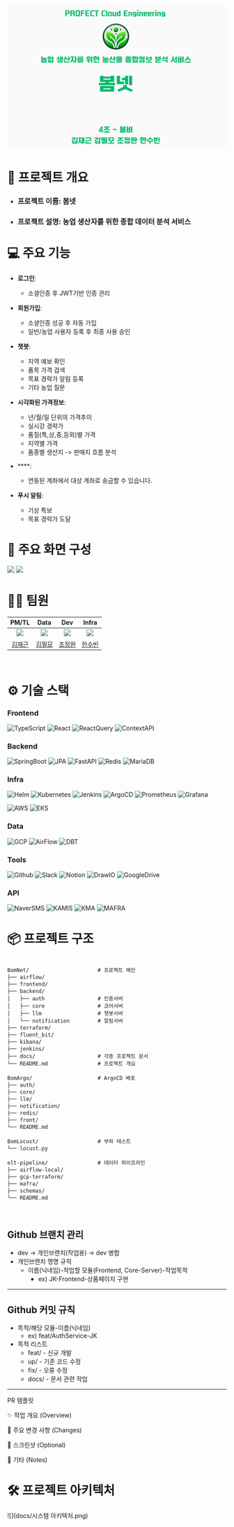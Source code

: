 ![](docs/title.png)
---
#  📝 프로젝트 개요
- ### 프로젝트 이름: 봄넷
- ### 프로젝트 설명: 농업 생산자를 위한 종합 데이터 분석 서비스

# 💻 주요 기능
- **로그인**:
  - 소셜인증 후 JWT기반 인증 관리
 
- **회원가입**:
  - 소셜인증 성공 후 자동 가입
  - 일반/농업 사용자 등록 후 최종 사용 승인

- **챗봇**:
  - 지역 예보 확인
  - 품목 가격 검색
  - 목표 경락가 알림 등록
  - 기타 농업 질문

- **시각화된 가격정보**:
  - 년/월/일 단위의 가격추이
  - 실시강 경락가
  - 품질(특,상,중,등외)별 가격
  - 지역별 가격
  - 품종별 생산지 -> 판매지 흐름 분석

- ****:
  - 연동된 계좌에서 대상 계좌로 송금할 수 있습니다.

- **푸시 알림**:
  - 기상 특보
  - 목표 경락가 도달

# 📱 주요 화면 구성

![](docs/asset/openbanking.png)
![](docs/asset/settlement.png)


# 💁‍♂️ 팀원
|                     PM/TL                      |                      Data                      |                     Dev                      |                     Infra                      |
|:----------------------------------------------:|:----------------------------------------------:|:--------------------------------------------:|:----------------------------------------------:|
| ![](https://github.com/klolarion.png?size=120) | ![](https://github.com/why-arong.png?size=120) | ![](https://github.com/ostar11.png?size=120) | ![](https://github.com/hansususu.png?size=120) |
|      [김재근](https://github.com/klolarion)       |      [김필모](https://github.com/why-arong)       |      [조정완](https://github.com/ostar11)       |      [한수빈](https://github.com/hansususu)       |
<br/>


# ⚙ 기술 스택

### Frontend
![TypeScript](https://img.shields.io/badge/TypeScript-3178C6?logo=typescript&logoColor=white)
![React](https://img.shields.io/badge/React-61DAFB?logo=react&logoColor=white)
![ReactQuery](https://img.shields.io/badge/ReactQuery-FF4154?logo=reactquery&logoColor=white)
![ContextAPI](https://img.shields.io/badge/ContextAPI-61DAFB?logoColor=white)

### Backend
![SpringBoot](https://img.shields.io/badge/SpringBoot-6DB33F?logo=springboot&logoColor=white)
![JPA](https://img.shields.io/badge/JPA-6DB33F?&logoColor=white)
![FastAPI](https://img.shields.io/badge/FastAPI-6DB33F?&logoColor=white)
![Redis](https://img.shields.io/badge/Redis-FF4438?logo=redis&logoColor=white)
![MariaDB](https://img.shields.io/badge/MariaDB-003545?logo=mariadb&logoColor=white)

### Infra
![Helm](https://img.shields.io/badge/Helm-0F1689?logo=helm&logoColor=white)
![Kubernetes](https://img.shields.io/badge/Kubernetes-326CE5?logo=kubernetes&logoColor=white)
![Jenkins](https://img.shields.io/badge/Jenkins-D24939?logo=jenkins&logoColor=white)
![ArgoCD](https://img.shields.io/badge/ArgoCD-D24939?logo=argo&logoColor=white)
![Prometheus](https://img.shields.io/badge/Prometheus-E6522C?logo=prometheus&logoColor=white)
![Grafana](https://img.shields.io/badge/Grafana-F46800?logo=grafana&logoColor=white)

![AWS](https://img.shields.io/badge/AWS-FF9900?logoColor=white)
![EKS](https://img.shields.io/badge/EKS-FF9900?logoColor=white)


### Data
![GCP](https://img.shields.io/badge/GCP-8C4FFF?logoColor=white)
![AirFlow](https://img.shields.io/badge/AirFlow-8C4FFF?logoColor=white)
![DBT](https://img.shields.io/badge/DBT-8C4FFF?logoColor=white)

### Tools
![Github](https://img.shields.io/badge/Github-181717?logo=github&logoColor=white)
![Slack](https://img.shields.io/badge/Slack-4A154B?logo=slack&logoColor=white)
![Notion](https://img.shields.io/badge/Notion-000000?logo=notion&logoColor=white)
![DrawIO](https://img.shields.io/badge/DrawIO-F08705?logo=diagramsdotnet&logoColor=white)
![GoogleDrive](https://img.shields.io/badge/GoogleDrive-4285F4?logo=googledrive&logoColor=white)


### API
![NaverSMS](https://img.shields.io/badge/NaverSearch-03C75A?logo=naver&logoColor=white)
![KAMIS](https://img.shields.io/badge/KAMIS-0052CC?logoColor=white)
![KMA](https://img.shields.io/badge/KMA-0052CC?logoColor=white)
![MAFRA](https://img.shields.io/badge/MAFRA-0052CC?logoColor=white)


# 📦 프로젝트 구조
```plaintext

BomNet/                      # 프로젝트 메인
├── airflow/                 
├── frontend/               
├── backend/
│   ├── auth                 # 인증서버
│   ├── core                 # 코어서버
│   ├── llm                  # 챗봇서버
│   └── notification         # 알림서버
├── terraform/              
├── fluent_bit/              
├── kibana/                  
├── jenkins/                
├── docs/                    # 각종 프로젝트 문서
└── README.md                # 프로젝트 개요

BomArgo/                     # ArgoCD 배포
├── auth/                 
├── core/            
├── llm/            
├── notification/            
├── redis/            
├── front/            
└── README.md                

BomLocust/                   # 부하 테스트
└── locust.py

elt-pipeline/                # 데이터 파이프라인
├── airflow-local/                 
├── gcp-terraform/            
├── mafra/            
├── schemas/            
└── README.md                

```

<br/>


## Github 브랜치 관리
- dev → 개인브랜치(작업용) → dev 병합
- 개인브랜치 명명 규칙
  - 이름(닉네임)-작업할 모듈(Frontend, Core-Server)-작업목적
    - ex) JK-Frontend-상품페이지 구현

---

## Github 커밋 규칙
- 목적/해당 모듈-이름(닉네임)
  - ex) feat/AuthService-JK
- 목적 리스트
  - feat/ - 신규 개발
  - up/ - 기존 코드 수정
  - fix/ - 오류 수정
  - docs/ - 문서 관련 작업

---

PR 템플릿

✨ 작업 개요 (Overview)

🔑 주요 변경 사항 (Changes)

📸 스크린샷 (Optional)

📝 기타 (Notes)


# 🛠️ 프로젝트 아키텍처
![](docs/시스템 아키텍처.png)

<br/>

